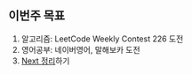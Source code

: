 ## 이번주 목표

1. 알고리즘: LeetCode Weekly Contest 226 도전
2. 영어공부: 네이버영어, 말해보카 도전
3. [Next 정리](https://github.com/Road-of-CODEr/we-hate-js/pull/31)하기
